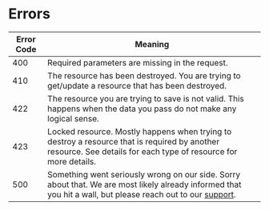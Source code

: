# Errors

Error Code | Meaning
---------- | -------
400 | Required parameters are missing in the request.
410 | The resource has been destroyed. You are trying to get/update a resource that has been destroyed.
422 | The resource you are trying to save is not valid. This happens when the data you pass do not make any logical sense.
423 | Locked resource. Mostly happens when trying to destroy a resource that is required by another resource. See details for each type of resource for more details.
500 | Something went seriously wrong on our side. Sorry about that. We are most likely already informed that you hit a wall, but please reach out to our [support](mailto:support@white.eu.com).

